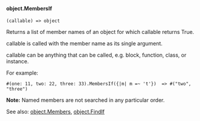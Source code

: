 #### object.MembersIf

``` suneido
(callable) => object
```

Returns a list of member names of an object for which callable returns True.

callable is called with the member name as its single argument.

callable can be anything that can be called, e.g. block, function, class, or instance.

For example:

``` suneido
#(one: 11, two: 22, three: 33).MembersIf({|m| m =~ 't'})  => #("two", "three")
```

**Note:** Named members are not searched in any particular order.

See also:
[object.Members](<object.Members.md>),
[object.FindIf](<object.FindIf.md>)